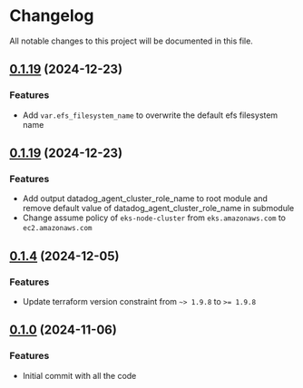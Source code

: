 # Changelog

All notable changes to this project will be documented in this file.
## [0.1.19]() (2024-12-23)
### Features
* Add `var.efs_filesystem_name` to overwrite the default efs filesystem name


## [0.1.19]() (2024-12-23)
### Features
* Add output datadog_agent_cluster_role_name to root module and remove default value of datadog_agent_cluster_role_name in submodule
* Change assume policy of `eks-node-cluster` from `eks.amazonaws.com` to `ec2.amazonaws.com`

## [0.1.4]() (2024-12-05)
### Features
* Update terraform version constraint from `~> 1.9.8` to `>= 1.9.8` 

## [0.1.0]() (2024-11-06)
### Features
* Initial commit with all the code

